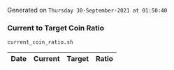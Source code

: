 Generated on `Thursday 30-September-2021 at 01:50:40`

### Current to Target Coin Ratio
`current_coin_ratio.sh`

Date|Current|Target|Ratio
---|---|---|---

